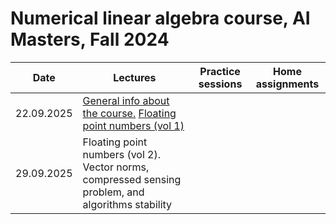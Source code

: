 # Numerical linear algebra course, AI Masters, Fall 2024

|Date| Lectures | Practice sessions | Home assignments|
|----|----|----| :----: |
| 22.09.2025 | [General info about the course.](./lectures/general_info.ipynb) [Floating point numbers (vol 1)](./lectures/lecture1/lecture-1.ipynb) | | |
| 29.09.2025 | Floating point numbers (vol 2). Vector norms, compressed sensing problem, and algorithms stability | |
